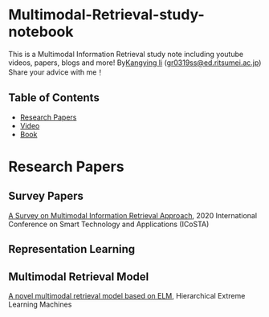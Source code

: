 # Multimodal-Retrieval-study-notebook 
This is a Multimodal Information Retrieval study note including youtube videos, papers, blogs and more!
By[Kangying li](https://www.dl.is.ritsumei.ac.jp/memberProfile/LIkangying/index.html) (gr0319ss@ed.ritsumei.ac.jp)
Share your advice with me！

## Table of Contents
* [Research Papers](#research-papers)
* [Video](#video)
* [Book](#book)
# Research Papers

## Survey Papers
[A Survey on Multimodal Information Retrieval Approach](https://ieeexplore.ieee.org/abstract/document/9079266), 2020 International Conference on Smart Technology and Applications (ICoSTA)

## Representation Learning

## Multimodal Retrieval Model

[A novel multimodal retrieval model based on ELM](https://www.sciencedirect.com/science/article/pii/S0925231217314029), Hierarchical Extreme Learning Machines

